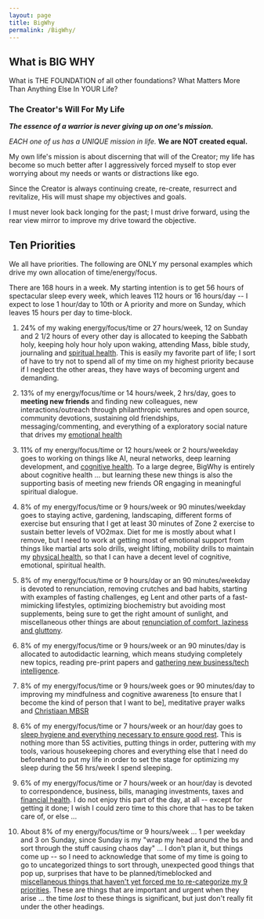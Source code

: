 ```yaml
---
layout: page
title: BigWhy
permalink: /BigWhy/
---
```



## What is BIG WHY

What is THE FOUNDATION of all other foundations?  What Matters More Than Anything Else In YOUR Life?

### The Creator's Will For My Life

***The essence of a warrior is never giving up on one's mission.*** 

*EACH one of us has a UNIQUE mission in life.* **We are NOT created equal.**

My own life's mission is about discerning that will of the Creator; my life has become so much better after I aggressively forced myself to stop ever worrying about my needs or wants or distractions like ego.

Since the Creator is always continuing create, re-create, resurrect and revitalize, His will must shape my objectives and goals. 

I must never look back longing for the past; I must drive forward, using the rear view mirror to improve my drive toward the objective.

## Ten Priorities

We all have priorities. The following are ONLY my personal examples which drive my own allocation of time/energy/focus. 

There are 168 hours in a week. My starting intention is to get 56 hours of spectacular sleep every week, which leaves 112 hours or 16 hours/day -- I expect to lose 1 hour/day to 10th or A priority and more on Sunday, which leaves 15 hours per day  to time-block.

1) 24% of my waking energy/focus/time or 27 hours/week, 12 on Sunday and 2 1/2 hours of every other day is allocated to keeping the Sabbath holy, keeping holy hour holy upon waking, attending Mass, bible study, journaling and [spiritual health](https://bigwhypro.github.io/BigWhy/Spiritual/). This is easily my favorite part of life; I sort of have to try not to spend all of my time on my highest priority because if I neglect the other areas, they have ways of becoming urgent and demanding.

2) 13% of my energy/focus/time or 14 hours/week, 2 hrs/day, goes to **meeting new friends** and finding new colleagues, new interactions/outreach through philanthropic ventures and open source, community devotions, sustaining old friendships, messaging/commenting, and everything of a exploratory social nature that drives my [emotional health](https://bigwhypro.github.io/BigWhy/2/)

3) 11% of my energy/focus/time or 12 hours/week or 2 hours/weekday goes to working on things like AI, neural networks, deep learning development, and [cognitive health](https://bigwhypro.github.io/BigWhy/3/). To a large degree, BigWhy is entirely about cognitive health ... but learning these new things is also the supporting basis of meeting new friends OR engaging in meaningful spiritual dialogue.

4) 8% of my energy/focus/time or 9 hours/week or 90 minutes/weekday goes to staying active, gardening, landscaping, different forms of exercise but ensuring that I get at least 30 minutes of Zone 2 exercise to sustain better levels of VO2max. Diet for me is mostly about what I remove, but I need to work at getting most of emotional support from things like martial arts solo drills, weight lifting, mobility drills to maintain my [physical health](https://bigwhypro.github.io/BigWhy/4/), so that I can have a decent level of cognitive, emotional, spiritual health.

5) 8% of my energy/focus/time or 9 hours/day or an 90 minutes/weekday is devoted to renunciation, removing crutches and bad habits, starting with examples of fasting challenges, eg Lent and other parts of a fast-mimicking lifestyles, optimizing biochemistry but avoiding most supplements, being sure to get the right amount of sunlight, and miscellaneous other things are about [renunciation of comfort, laziness and gluttony](https://bigwhypro.github.io/BigWhy/5/).

6) 8% of my energy/focus/time or 9 hours/week or an 90 minutes/day is allocated to autodidactic learning, which means studying completely new topics, reading pre-print papers and [gathering new business/tech intelligence](https://bigwhypro.github.io/BigWhy/6/). 

7) 8% of my energy/focus/time or 9 hours/week goes or 90 minutes/day to improving my mindfulness and cognitive awareness [to ensure that I become the kind of person that I want to be], meditative prayer walks and [Christiaan MBSR](https://bigwhypro.github.io/BigWhy/7/)

8) 6% of my energy/focus/time or 7 hours/week or an hour/day goes to [sleep hygiene and everything necessary to ensure good rest](https://bigwhypro.github.io/BigWhy/8/). This is nothing more than 5S activities, putting things in order, puttering with my tools, various housekeeping chores and everything else that I need do beforehand to put my life in order to set the stage for optimizing my sleep during the 56 hrs/week I spend sleeping.

9) 6% of my energy/focus/time or 7 hours/week or an hour/day is devoted to correspondence, business, bills, managing investments, taxes and [financial health](https://bigwhypro.github.io/BigWhy/9/). I do not enjoy this part of the day, at all -- except for getting it done; I wish I could zero time to this chore that has to be taken care of, or else ...

10) About 8% of my energy/focus/time or 9 hours/week ... 1 per weekday and 3 on Sunday, since Sunday is my "wrap my head around the bs and sort through the stuff causing chaos day" ... I don't plan it, but things come up -- so I need to acknowledge that some of my time is going to go to uncategorized things to sort through, unexpected good things that pop up, surprises that have to be planned/timeblocked and [miscellaneous things that haven't yet forced me to re-categorize my 9 priorities](https://bigwhypro.github.io/BigWhy/A/). These are things that are important and urgent when they arise ... the time *lost* to these things is significant, but just don't really fit under the other headings.



